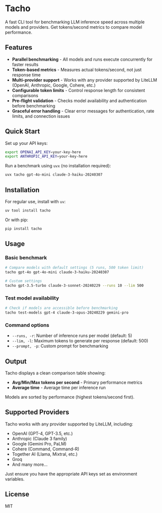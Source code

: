 # Tacho

A fast CLI tool for benchmarking LLM inference speed across multiple models and providers. Get tokens/second metrics to compare model performance.

## Features

- **Parallel benchmarking** - All models and runs execute concurrently for faster results
- **Token-based metrics** - Measures actual tokens/second, not just response time
- **Multi-provider support** - Works with any provider supported by LiteLLM (OpenAI, Anthropic, Google, Cohere, etc.)
- **Configurable token limits** - Control response length for consistent comparisons
- **Pre-flight validation** - Checks model availability and authentication before benchmarking
- **Graceful error handling** - Clear error messages for authentication, rate limits, and connection issues

## Quick Start

Set up your API keys:

```bash
export OPENAI_API_KEY=your-key-here
export ANTHROPIC_API_KEY=your-key-here
```

Run a benchmark using `uvx` (no installation required):

```bash
uvx tacho gpt-4o-mini claude-3-haiku-20240307
```

## Installation

For regular use, install with `uv`:

```bash
uv tool install tacho
```

Or with pip:

```bash
pip install tacho
```

## Usage

### Basic benchmark

```bash
# Compare models with default settings (5 runs, 500 token limit)
tacho gpt-4o gpt-4o-mini claude-3-haiku-20240307

# Custom settings
tacho gpt-3.5-turbo claude-3-sonnet-20240229 --runs 10 --lim 500
```

### Test model availability

```bash
# Check if models are accessible before benchmarking
tacho test-models gpt-4 claude-3-opus-20240229 gemini-pro
```

### Command options

- `--runs, -r`: Number of inference runs per model (default: 5)
- `--lim, -l`: Maximum tokens to generate per response (default: 500)
- `--prompt, -p`: Custom prompt for benchmarking

## Output

Tacho displays a clean comparison table showing:
- **Avg/Min/Max tokens per second** - Primary performance metrics
- **Average time** - Average time per inference run

Models are sorted by performance (highest tokens/second first).

## Supported Providers

Tacho works with any provider supported by LiteLLM, including:
- OpenAI (GPT-4, GPT-3.5, etc.)
- Anthropic (Claude 3 family)
- Google (Gemini Pro, PaLM)
- Cohere (Command, Command-R)
- Together AI (Llama, Mixtral, etc.)
- Groq
- And many more...

Just ensure you have the appropriate API keys set as environment variables.

## License

MIT